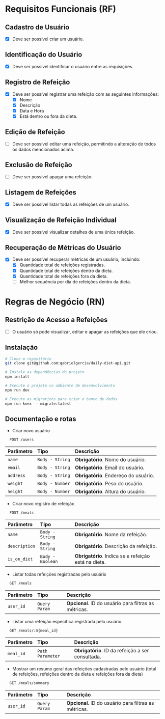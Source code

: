 # Requisitos Funcionais (RF)

## Cadastro de Usuário

- [x] Deve ser possível criar um usuário.

## Identificação do Usuário

- [x] Deve ser possível identificar o usuário entre as requisições.

## Registro de Refeição

- [x] Deve ser possível registrar uma refeição com as seguintes informações:
    - [x] Nome
    - [x] Descrição
    - [x] Data e Hora
    - [x] Está dentro ou fora da dieta.

## Edição de Refeição

- [ ] Deve ser possível editar uma refeição, permitindo a alteração de todos os dados mencionados acima.

## Exclusão de Refeição

- [ ] Deve ser possível apagar uma refeição.

## Listagem de Refeições

- [x] Deve ser possível listar todas as refeições de um usuário.

## Visualização de Refeição Individual

- [x] Deve ser possível visualizar detalhes de uma única refeição.

## Recuperação de Métricas do Usuário

- [x] Deve ser possível recuperar métricas de um usuário, incluindo:
    - [x] Quantidade total de refeições registradas.
    - [x] Quantidade total de refeições dentro da dieta.
    - [x] Quantidade total de refeições fora da dieta.
    - [ ] Melhor sequência por dia de refeições dentro da dieta.

# Regras de Negócio (RN)

## Restrição de Acesso a Refeições

- [ ] O usuário só pode visualizar, editar e apagar as refeições que ele criou.

## Instalação

```bash
# Clone o repositório
git clone git@github.com:gabrielgxrcia/daily-diet-api.git

# Instale as dependências do projeto
npm install

# Execute o projeto no ambiente de desenvolvimento
npm run dev

# Execute as migrations para criar o banco de dados
npm run knex -- migrate:latest
```

## Documentação e rotas
- Criar novo usuário

```http
  POST /users
```

| Parâmetro   | Tipo       | Descrição                           |
| :---------- | :--------- | :---------------------------------- |
| `name` | `Body - String` | **Obrigatório**. Nome do usuário. |
| `email` | `Body - String` | **Obrigatório**. Email do usuário. |
| `address` | `Body - String` | **Obrigatório**. Endereço do usuário. |
| `weight` | `Body - Number` | **Obrigatório**. Peso do usuário. |
| `height` | `Body - Number` | **Obrigatório**. Altura do usuário. |

- Criar novo registro de refeição

```http
  POST /meals
```

| Parâmetro   | Tipo       | Descrição                           |
| :---------- | :--------- | :---------------------------------- |
| `name` | `Body - String` | **Obrigatório**. Nome da refeição. |
| `description` | `Body - String` | **Obrigatório**. Descrição da refeição. |
| `is_on_diet` | `Body - Boolean` | **Obrigatório**. Indica se a refeição está na dieta. |

- Listar todas refeições registradas pelo usuário

```http
  GET /meals
```

| Parâmetro   | Tipo       | Descrição                           |
| :---------- | :--------- | :---------------------------------- |
| `user_id` | `Query Param` | **Opcional**. ID do usuário para filtras as métricas. |

- Listar uma refeição específica registrada pelo usuário

```http
  GET /meals/:${meal_id}
```

| Parâmetro   | Tipo       | Descrição                           |
| :---------- | :--------- | :---------------------------------- |
| `meal_id` | `Path Parameter` | **Obrigatório**. ID da refeição a ser consultada. |

- Mostrar um resumo geral das refeições cadastradas pelo usuário (total de refeições, refeições dentro da dieta e refeições fora da dieta)

```http
  GET /meals/summary
```

| Parâmetro   | Tipo       | Descrição                           |
| :---------- | :--------- | :---------------------------------- |
| `user_id` | `Query Param` | **Opcional**. ID do usuário para filtras as métricas. |